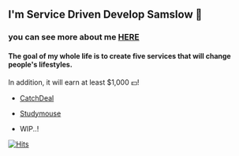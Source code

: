 ## I'm Service Driven Develop Samslow 🚙

### you can see more about me [HERE](https://samslow.github.io/about)

#### The goal of my whole life is to create five services that will change people's lifestyles.
In addition, it will earn at least $1,000 💵!

* [CatchDeal](https://github.com/catchdeal/Intro)

* [Studymouse](https://github.com/study-mouse)

* WIP..!

[![Hits](https://hits.seeyoufarm.com/api/count/incr/badge.svg?url=https%3A%2F%2Fgithub.com%2Fsamslow%2Fhit-counter)](https://hits.seeyoufarm.com)

